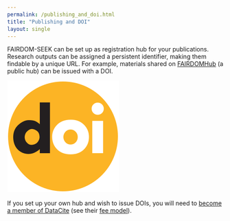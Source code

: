 ```yaml
---
permalink: /publishing_and_doi.html
title: "Publishing and DOI"
layout: single
---
```


FAIRDOM-SEEK can be set up as registration hub for your publications. 
Research outputs can be assigned a persistent identifier, making them findable by a unique URL. 
For example, materials shared on [FAIRDOMHub](https://fair-dom.org/fairdom-in-use/fairdomhub) (a public hub) can be issued with a DOI. 

![DOI logo](/assets/images/DOI_logo.svg)

If you set up your own hub and wish to issue DOIs, you will need to [become a member of DataCite](https://datacite.org/become-a-member/) (see their [fee model](https://datacite.org/fee-model/)).

